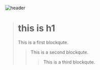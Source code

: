 ![header](https://capsule-render.vercel.app/api?type=waving&color=gradient&height=270&section=header&text=Jeongmin%20LEE&fontSize=70)


> # this is h1
> This is a first blockqute.
>	> This is a second blockqute.
>	>	> This is a third blockqute.
